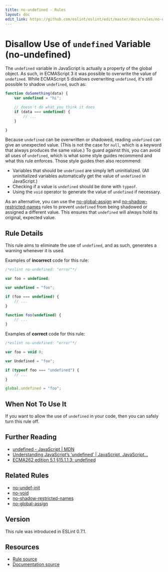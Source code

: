 ```yaml
---
title: no-undefined - Rules
layout: doc
edit_link: https://github.com/eslint/eslint/edit/master/docs/rules/no-undefined.md
---
```

<!-- Note: No pull requests accepted for this file. See README.md in the root directory for details. -->

# Disallow Use of `undefined` Variable (no-undefined)

The `undefined` variable in JavaScript is actually a property of the global object. As such, in ECMAScript 3 it was possible to overwrite the value of `undefined`. While ECMAScript 5 disallows overwriting `undefined`, it's still possible to shadow `undefined`, such as:

```js
function doSomething(data) {
    var undefined = "hi";

    // doesn't do what you think it does
    if (data === undefined) {
        // ...
    }

}
```

Because `undefined` can be overwritten or shadowed, reading `undefined` can give an unexpected value. (This is not the case for `null`, which is a keyword that always produces the same value.) To guard against this, you can avoid all uses of `undefined`, which is what some style guides recommend and what this rule enforces. Those style guides then also recommend:

* Variables that should be `undefined` are simply left uninitialized. (All uninitialized variables automatically get the value of `undefined` in JavaScript.)
* Checking if a value is `undefined` should be done with `typeof`.
* Using the `void` operator to generate the value of `undefined` if necessary.

As an alternative, you can use the [no-global-assign](no-global-assign) and [no-shadow-restricted-names](no-shadow-restricted-names) rules to prevent `undefined` from being shadowed or assigned a different value. This ensures that `undefined` will always hold its original, expected value.


## Rule Details

This rule aims to eliminate the use of `undefined`, and as such, generates a warning whenever it is used.

Examples of **incorrect** code for this rule:

```js
/*eslint no-undefined: "error"*/

var foo = undefined;

var undefined = "foo";

if (foo === undefined) {
    // ...
}

function foo(undefined) {
    // ...
}
```

Examples of **correct** code for this rule:

```js
/*eslint no-undefined: "error"*/

var foo = void 0;

var Undefined = "foo";

if (typeof foo === "undefined") {
    // ...
}

global.undefined = "foo";
```

## When Not To Use It

If you want to allow the use of `undefined` in your code, then you can safely turn this rule off.

## Further Reading

* [undefined - JavaScript \| MDN](https://developer.mozilla.org/en-US/docs/Web/JavaScript/Reference/Global_Objects/undefined)
* [Understanding JavaScript’s ‘undefined’ \| JavaScript, JavaScript...](http://javascriptweblog.wordpress.com/2010/08/16/understanding-undefined-and-preventing-referenceerrors/)
* [ECMA262 edition 5.1 &sect;15.1.1.3: undefined](https://es5.github.io/#x15.1.1.3)

## Related Rules

* [no-undef-init](no-undef-init)
* [no-void](no-void)
* [no-shadow-restricted-names](no-shadow-restricted-names)
* [no-global-assign](no-global-assign)

## Version

This rule was introduced in ESLint 0.7.1.

## Resources

* [Rule source](https://github.com/eslint/eslint/tree/master/lib/rules/no-undefined.js)
* [Documentation source](https://github.com/eslint/eslint/tree/master/docs/rules/no-undefined.md)
